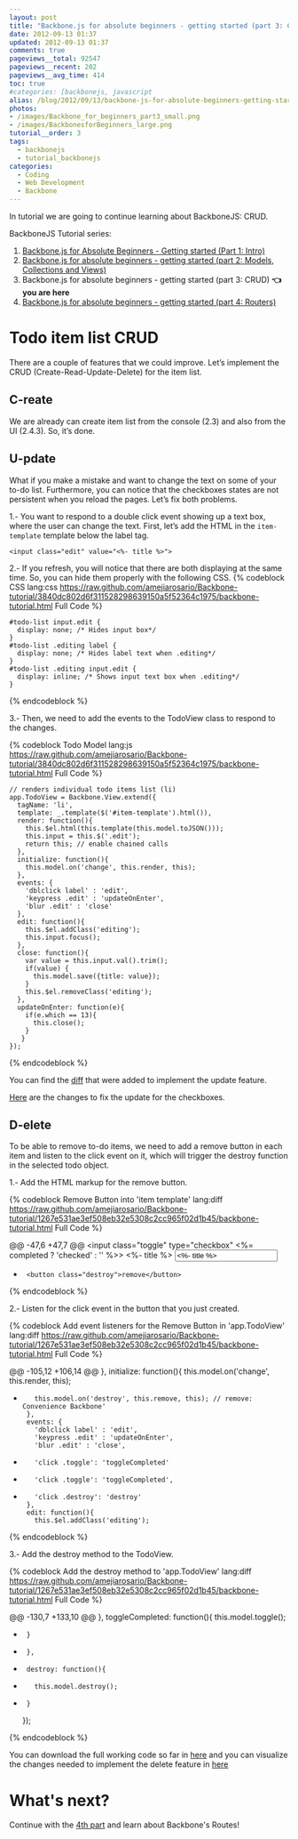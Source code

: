 ```yaml
---
layout: post
title: "Backbone.js for absolute beginners - getting started (part 3: CRUD)"
date: 2012-09-13 01:37
updated: 2012-09-13 01:37
comments: true
pageviews__total: 92547
pageviews__recent: 202
pageviews__avg_time: 414
toc: true
#categories: [backbonejs, javascript
alias: /blog/2012/09/13/backbone-js-for-absolute-beginners-getting-started-part-4/
photos:
- /images/Backbone_for_beginners_part3_small.png
- /images/BackbonesforBeginners_large.png
tutorial__order: 3
tags:
  - backbonejs
  - tutorial_backbonejs
categories:
  - Coding
  - Web Development
  - Backbone
---
```


In tutorial we are going to continue learning about BackboneJS: CRUD.

<!--More-->

BackboneJS Tutorial series:

1. [Backbone.js for Absolute Beginners - Getting started (Part 1: Intro)](/blog/2012/09/11/backbone-dot-js-for-absolute-beginners-getting-started/)
1. [Backbone.js for absolute beginners - getting started (part 2: Models, Collections and Views)](/blog/2012/09/13/backbone-js-for-absolute-beginners-getting-started-part-2/)
1. Backbone.js for absolute beginners - getting started (part 3: CRUD) **👈 you are here**
1. [Backbone.js for absolute beginners - getting started (part 4: Routers)](/blog/2012/09/13/backbone-js-for-absolute-beginners-getting-started-part-4/)

# Todo item list CRUD
There are a couple of features that we could improve. Let’s implement the CRUD (Create-Read-Update-Delete) for the item list.

## C-reate


We are already can create item list from the console (2.3) and also from the UI (2.4.3). So, it’s done.


## U-pdate


What if you make a mistake and want to change the text on some of your to-do list. Furthermore, you can notice that the checkboxes states are not persistent when you reload the pages. Let’s fix both problems.

1.-	You want to respond to a double click event showing up a text box, where the user can change the text. First, let’s add the HTML in the `item-template` template below the label tag.

`<input class="edit" value="<%- title %>">`

2.- If you refresh, you will notice that there are both displaying at the same time. So, you can hide them properly with the following CSS.
{% codeblock CSS lang:css https://raw.github.com/amejiarosario/Backbone-tutorial/3840dc802d6f311528298639150a5f52364c1975/backbone-tutorial.html Full Code %}

    #todo-list input.edit {
      display: none; /* Hides input box*/
    }
    #todo-list .editing label {
      display: none; /* Hides label text when .editing*/
    }
    #todo-list .editing input.edit {
      display: inline; /* Shows input text box when .editing*/
    }

{% endcodeblock %}

3.- Then, we need to add the events to the TodoView class to respond to the changes.

{% codeblock Todo Model lang:js https://raw.github.com/amejiarosario/Backbone-tutorial/3840dc802d6f311528298639150a5f52364c1975/backbone-tutorial.html Full Code %}

    // renders individual todo items list (li)
    app.TodoView = Backbone.View.extend({
      tagName: 'li',
      template: _.template($('#item-template').html()),
      render: function(){
        this.$el.html(this.template(this.model.toJSON()));
        this.input = this.$('.edit');
        return this; // enable chained calls
      },
      initialize: function(){
        this.model.on('change', this.render, this);
      },
      events: {
        'dblclick label' : 'edit',
        'keypress .edit' : 'updateOnEnter',
        'blur .edit' : 'close'
      },
      edit: function(){
        this.$el.addClass('editing');
        this.input.focus();
      },
      close: function(){
        var value = this.input.val().trim();
        if(value) {
          this.model.save({title: value});
        }
        this.$el.removeClass('editing');
      },
      updateOnEnter: function(e){
        if(e.which == 13){
          this.close();
        }
       }
    });

{% endcodeblock %}

You can find the [diff](https://github.com/amejiarosario/Backbone-tutorial/commit/3840dc802d6f311528298639150a5f52364c1975) that were added to implement the update feature.

[Here](https://github.com/amejiarosario/Backbone-tutorial/commit/19fa69e654ae5d370385675e4ffed615532b9934) are the changes to fix the update for the checkboxes.

## D-elete

To be able to remove to-do items, we need to add a remove button in each item and listen to the click event on it, which will trigger the destroy function in the selected todo object.

1.- Add the HTML markup for the remove button.

{% codeblock Remove Button into 'item template'  lang:diff https://raw.github.com/amejiarosario/Backbone-tutorial/1267e531ae3ef508eb32e5308c2cc965f02d1b45/backbone-tutorial.html Full Code %}

@@ -47,6 +47,7 @@
       <input class="toggle" type="checkbox" <%= completed ? 'checked' : '' %>>
       <label><%- title %></label>
       <input class="edit" value="<%- title %>">
+      <button class="destroy">remove</button>
     </div>
   </script>

{% endcodeblock %}

2.- Listen for the click event in the button that you just created.

{% codeblock Add event listeners for the Remove Button in 'app.TodoView'  lang:diff https://raw.github.com/amejiarosario/Backbone-tutorial/1267e531ae3ef508eb32e5308c2cc965f02d1b45/backbone-tutorial.html Full Code %}

@@ -105,12 +106,14 @@
       },
       initialize: function(){
         this.model.on('change', this.render, this);
+        this.model.on('destroy', this.remove, this); // remove: Convenience Backbone'
       },
       events: {
         'dblclick label' : 'edit',
         'keypress .edit' : 'updateOnEnter',
         'blur .edit' : 'close',
-        'click .toggle': 'toggleCompleted'
+        'click .toggle': 'toggleCompleted',
+        'click .destroy': 'destroy'
       },
       edit: function(){
         this.$el.addClass('editing');

{% endcodeblock %}

3.- Add the destroy method to the TodoView.

{% codeblock Add the destroy method to 'app.TodoView'  lang:diff https://raw.github.com/amejiarosario/Backbone-tutorial/1267e531ae3ef508eb32e5308c2cc965f02d1b45/backbone-tutorial.html Full Code %}

@@ -130,7 +133,10 @@
       },
       toggleCompleted: function(){
         this.model.toggle();
-      }
+      },
+      destroy: function(){
+        this.model.destroy();
+      }
     });

{% endcodeblock %}

You can download the full working code so far in [here](https://raw.github.com/amejiarosario/Backbone-tutorial/1267e531ae3ef508eb32e5308c2cc965f02d1b45/backbone-tutorial.html) and you can visualize the changes needed to implement the delete feature in [here](https://github.com/amejiarosario/Backbone-tutorial/commit/1267e531ae3ef508eb32e5308c2cc965f02d1b45)

# What's next?

Continue with the [4th part](/blog/2012/09/13/backbone-js-for-absolute-beginners-getting-started-part-4/) and learn about Backbone's Routes!
